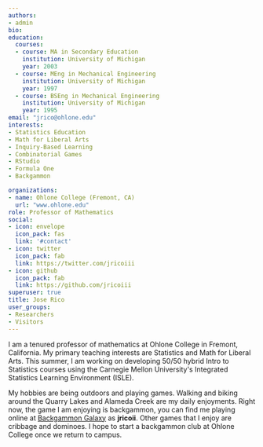 ```yaml
---
authors:
- admin
bio: 
education:
  courses:
  - course: MA in Secondary Education
    institution: University of Michigan
    year: 2003
  - course: MEng in Mechanical Engineering
    institution: University of Michigan
    year: 1997
  - course: BSEng in Mechanical Engineering
    institution: University of Michigan
    year: 1995
email: "jrico@ohlone.edu"
interests:
- Statistics Education
- Math for Liberal Arts 
- Inquiry-Based Learning
- Combinatorial Games 
- RStudio
- Formula One
- Backgammon

organizations:
- name: Ohlone College (Fremont, CA)
  url: "www.ohlone.edu"
role: Professor of Mathematics
social:
- icon: envelope
  icon_pack: fas
  link: '#contact'
- icon: twitter
  icon_pack: fab
  link: https://twitter.com/jricoiii
- icon: github
  icon_pack: fab
  link: https://github.com/jricoiii
superuser: true
title: Jose Rico
user_groups:
- Researchers
- Visitors
---
```


I am a tenured professor of mathematics at Ohlone College in Fremont, California.  My primary teaching interests are Statistics and Math for Liberal Arts.  This summer, I am working on developing 50/50 hybrid Intro to Statistics courses using the Carnegie Mellon University's Integrated Statistics Learning Environment (ISLE).  

My hobbies are being outdoors and playing games.  Walking and biking around the Quarry Lakes and Alameda Creek are my daily enjoyments.  Right now, the game I am enjoying is backgammon, you can find me playing online at [Backgammon Galaxy](www.backgammongalaxy.com) as **jricoii**.   Other games that I enjoy are cribbage and dominoes.  I hope to start a backgammon club at Ohlone College once we return to campus.


